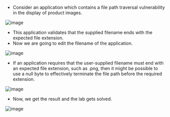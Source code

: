 - Consider an application which contains a file path traversal vulnerability in the display of product images.

![image](https://github.com/Akhilkj123/Portswigger/assets/65653010/002389a8-aaa4-4fbd-acd8-cbbf7bc4cefc)

- This application validates that the supplied filename ends with the expected file extension. 
- Now we are going to edit the filename of the application.

![image](https://github.com/Akhilkj123/Portswigger/assets/65653010/6bac70bc-ed06-4cd0-8f15-a7c0a3915a0f)

- If an application requires that the user-supplied filename must end with an expected file extension, such as .png, then it might be possible to use a null byte to effectively terminate the file path before the required extension.

![image](https://github.com/Akhilkj123/Portswigger/assets/65653010/2bc574b9-e5f2-46ae-b918-fb141b43b7bc)

- Now, we get the result and the lab gets solved.

![image](https://github.com/Akhilkj123/Portswigger/assets/65653010/0cb51882-f9cc-4250-be68-d404f948d0cc)

